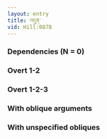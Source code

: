 ```yaml
---
layout: entry
title: འདུན་
vid: Hill:0878
---
```

### Dependencies (N = 0)


### Overt 1-2


### Overt 1-2-3


### With oblique arguments


### With unspecified obliques
